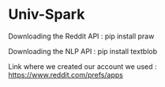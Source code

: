 # Univ-Spark

Downloading the Reddit API : pip install praw

Downloading the NLP API : pip install textblob

Link where we created our account we used : https://www.reddit.com/prefs/apps